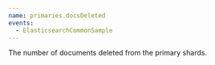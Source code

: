 ```yaml
---
name: primaries.docsDeleted
events:
  - ElasticsearchCommonSample
---
```


The number of documents deleted from the primary shards.